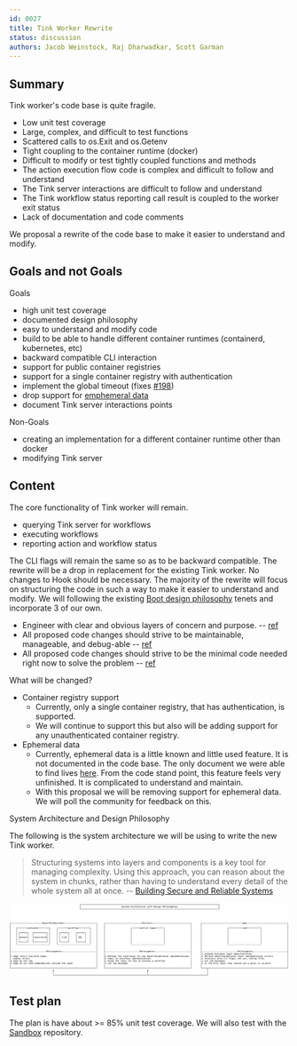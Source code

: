 ```yaml
---
id: 0027
title: Tink Worker Rewrite
status: discussion
authors: Jacob Weinstock, Raj Dharwadkar, Scott Garman
---
```


## Summary

Tink worker's code base is quite fragile.

- Low unit test coverage
- Large, complex, and difficult to test functions
- Scattered calls to os.Exit and os.Getenv
- Tight coupling to the container runtime (docker)
- Difficult to modify or test tightly coupled functions and methods
- The action execution flow code is complex and difficult to follow and understand
- The Tink server interactions are difficult to follow and understand
- The Tink workflow status reporting call result is coupled to the worker exit status
- Lack of documentation and code comments

We proposal a rewrite of the code base to make it easier to understand and modify.

## Goals and not Goals

Goals

- high unit test coverage
- documented design philosophy
- easy to understand and modify code
- build to be able to handle different container runtimes (containerd, kubernetes, etc)
- backward compatible CLI interaction
- support for public container registries
- support for a single container registry with authentication
- implement the global timeout (fixes [#198](https://github.com/tinkerbell/tink/issues/198))
- drop support for [emphemeral data](https://docs.tinkerbell.org/workflows/working-with-workflows/#ephemeral-data)
- document Tink server interactions points

Non-Goals

- creating an implementation for a different container runtime other than docker
- modifying Tink server

## Content

The core functionality of Tink worker will remain.

- querying Tink server for workflows
- executing workflows
- reporting action and workflow status

The CLI flags will remain the same so as to be backward compatible. The rewrite will be a drop in replacement for the existing Tink worker. No changes to Hook should be necessary.
The majority of the rewrite will focus on structuring the code in such a way to make it easier to understand and modify.
We will following the existing [Boot design philosophy](https://github.com/tinkerbell/boots/blob/main/docs/DESIGNPHILOSOPHY.md) tenets and incorporate 3 of our own.

- Engineer with clear and obvious layers of concern and purpose. -- [ref](https://github.com/ardanlabs/service/wiki#design-philosophy-review-and-culture)
- All proposed code changes should strive to be maintainable, manageable, and debug-able -- [ref](https://github.com/ardanlabs/service/wiki#design-philosophy-review-and-culture)
- All proposed code changes should strive to be the minimal code needed right now to solve the problem -- [ref](https://github.com/ardanlabs/service/wiki#design-philosophy-review-and-culture)

What will be changed?

- Container registry support
  - Currently, only a single container registry, that has authentication, is supported.
  - We will continue to support this but also will be adding support for any unauthenticated container registry.
- Ephemeral data
  - Currently, ephemeral data is a little known and little used feature. It is not documented in the code base. The only document we were able to find lives [here](https://docs.tinkerbell.org/workflows/working-with-workflows/#ephemeral-data). From the code stand point, this feature feels very unfinished. It is complicated to understand and maintain.
  - With this proposal we will be removing support for ephemeral data. We will poll the community for feedback on this.

System Architecture and Design Philosophy

The following is the system architecture we will be using to write the new Tink worker.
> Structuring systems into layers and components is a key tool for managing complexity.
  Using this approach, you can reason about the system in chunks, rather than having to understand every detail of the whole system all at once.
> -- [Building Secure and Reliable Systems](https://static.googleusercontent.com/media/sre.google/en//static/pdf/building_secure_and_reliable_systems.pdf)

![System Architecture](system_architecture.png)

## Test plan

The plan is have about >= 85% unit test coverage. We will also test with the [Sandbox](https://github.com/tinkerbell/sandbox) repository.
